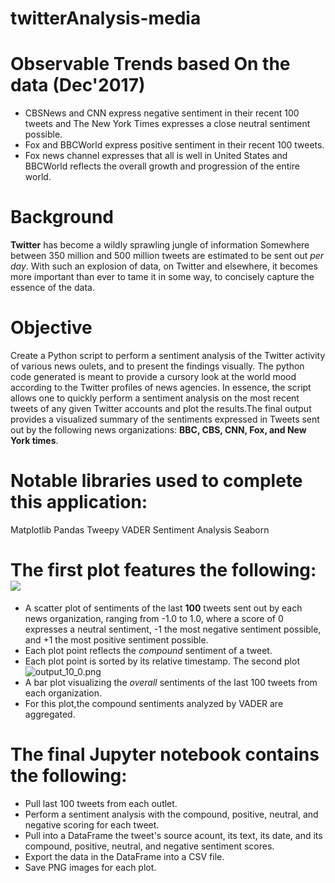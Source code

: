 # twitterAnalysis-media

# Observable Trends based On the data (Dec'2017)

* CBSNews and CNN express negative sentiment in their recent 100 tweets and The New York Times expresses a close neutral sentiment possible.
* Fox and BBCWorld express positive sentiment in their recent 100 tweets.
* Fox news channel expresses that all is well in United States and BBCWorld reflects the overall growth and progression of the entire world.
 
 # Background 
 __Twitter__ has become a wildly sprawling jungle of information  Somewhere between 350 million and 500 million tweets are estimated to be sent out _per day_. With such an explosion of data, on Twitter and elsewhere, it becomes more important than ever to tame it in some way, to concisely capture the essence of the data.
 
# Objective
Create a Python script to perform a sentiment analysis of the Twitter activity of various news oulets, and to present the findings visually.
The python code generated is meant to provide a cursory look at the world mood according to the Twitter profiles of news agencies. In essence, the script allows one to quickly perform a sentiment analysis on the most recent tweets of any given Twitter accounts and plot the results.The final output provides a visualized summary of the sentiments expressed in Tweets sent out by the following news organizations: __BBC, CBS, CNN, Fox, and New York times__.

# Notable libraries used to complete this application:
Matplotlib
Pandas
Tweepy
VADER Sentiment Analysis
Seaborn

# The first plot features the following:![](scatter_plot)

* A scatter plot of sentiments of the last __100__ tweets sent out by each news organization, ranging from -1.0 to 1.0, where a score of 0 expresses a neutral sentiment, -1 the most negative sentiment possible, and +1 the most positive sentiment possible.
* Each plot point reflects the _compound_ sentiment of a tweet.
* Each plot point is sorted by its relative timestamp.
The second plot ![output_10_0.png](output_10_0.png)
* A bar plot visualizing the _overall_ sentiments of the last 100 tweets from each organization. 
* For this plot,the compound sentiments analyzed by VADER are aggregated.

# The final Jupyter notebook contains the following:

* Pull last 100 tweets from each outlet.
* Perform a sentiment analysis with the compound, positive, neutral, and negative scoring for each tweet.
* Pull into a DataFrame the tweet's source acount, its text, its date, and its compound, positive, neutral, and negative sentiment scores.
* Export the data in the DataFrame into a CSV file.
* Save PNG images for each plot.

